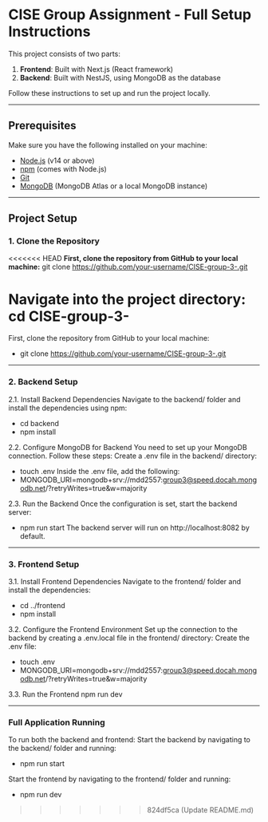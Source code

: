 # CISE Group Assignment - Full Setup Instructions

This project consists of two parts:

1. **Frontend**: Built with Next.js (React framework)
2. **Backend**: Built with NestJS, using MongoDB as the database

Follow these instructions to set up and run the project locally.

---

## Prerequisites

Make sure you have the following installed on your machine:

- [Node.js](https://nodejs.org/) (v14 or above)
- [npm](https://www.npmjs.com/) (comes with Node.js)
- [Git](https://git-scm.com/)
- [MongoDB](https://www.mongodb.com/cloud/atlas) (MongoDB Atlas or a local MongoDB instance)

---

## Project Setup

### 1. Clone the Repository

<<<<<<< HEAD
**First, clone the repository from GitHub to your local machine:**
git clone https://github.com/your-username/CISE-group-3-.git

Navigate into the project directory:
cd CISE-group-3-
=======
First, clone the repository from GitHub to your local machine:
- git clone https://github.com/your-username/CISE-group-3-.git

---

### 2. Backend Setup
2.1. Install Backend Dependencies
Navigate to the backend/ folder and install the dependencies using npm:
- cd backend
- npm install

2.2. Configure MongoDB for Backend
You need to set up your MongoDB connection. Follow these steps:
Create a .env file in the backend/ directory:
- touch .env
Inside the .env file, add the following:
- MONGODB_URI=mongodb+srv://mdd2557:group3@speed.docah.mongodb.net/?retryWrites=true&w=majority

2.3. Run the Backend
Once the configuration is set, start the backend server:
- npm run start
The backend server will run on http://localhost:8082 by default.

---

### 3. Frontend Setup
3.1. Install Frontend Dependencies
Navigate to the frontend/ folder and install the dependencies:
- cd ../frontend
- npm install

3.2. Configure the Frontend Environment
Set up the connection to the backend by creating a .env.local file in the frontend/ directory:
Create the .env file:
- touch .env
- MONGODB_URI=mongodb+srv://mdd2557:group3@speed.docah.mongodb.net/?retryWrites=true&w=majority

3.3. Run the Frontend
npm run dev

---

### Full Application Running
To run both the backend and frontend:
Start the backend by navigating to the backend/ folder and running:
- npm run start

Start the frontend by navigating to the frontend/ folder and running:
- npm run dev















>>>>>>> 824df5ca (Update README.md)
